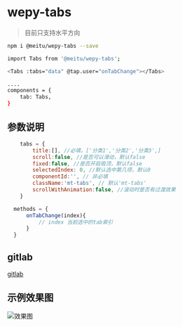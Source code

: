 # wepy-tabs
> 目前只支持水平方向  

```sh
npm i @meitu/wepy-tabs --save

import Tabs from '@meitu/wepy-tabs';

<Tabs :tabs="data" @tap.user="onTabChange"></Tabs>

....
components = {
    tab: Tabs,
}

```

## 参数说明
```js
    tabs = {
        title:[], //必填，['分类1','分类2','分类3',]
        scroll:false, //是否可以滑动，默认false
        fixed:false, //是否开启吸顶，默认false
        selectedIndex: 0, //默认选中第几项，默认0
        componentId:'', // 非必填
        className:'mt-tabs', // 默认'mt-tabs'
        scrollWithAnimation:false, //滚动时是否有过渡效果
    }

  methods = {
      onTabChange(index){
          // index 当前选中的tab索引
      }
  }

```

## gitlab
[gitlab](https://gitlab.meitu.com/npm/wepy-app)


## 示例效果图
![效果图](http://f2er.meitu.com/zhy/npm_images/wepy-tabs-eg.png)
